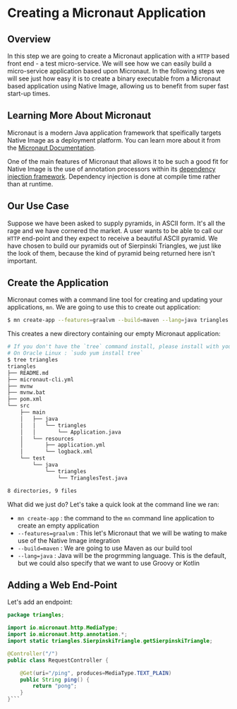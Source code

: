 # Creating a Micronaut Application

## Overview

In this step we are going to create a Micronaut application with a `HTTP` based front end - a test micro-service. We will see how we can easily build a micro-service application based upon Micronaut. In the following steps we will see just how easy it is to create a binary executable from a Micronaut based application using Native Image, allowing us to benefit from super fast start-up times.

## Learning More About Micronaut

Micronaut is a modern Java application framework that speifically targets Native Image as a deployment platform. You can learn more about it from the [Micronaut Documentation](https://docs.micronaut.io/latest/guide/#introduction).

One of the main features of Micronaut that allows it to be such a good fit for Native Image is the use of annotation processors within its [dependency injection framework](https://docs.micronaut.io/latest/guide/#how). Dependency injection is done at compile time rather than at runtime.

## Our Use Case

Suppose we have been asked to supply pyramids, in ASCII form. It's all the rage and we have cornered the market. A user 
wants to be able to call our `HTTP` end-point and they expect to receive a beautiful ASCII pyramid. We have chosen to 
build our pyramids out of Sierpinski Triangles, we just like the look of them, because the kind of pyramid being returned 
here isn't important.

## Create the Application

Micronaut comes with a command line tool for creating and updating your applications, `mn`. We are going to use this to create out application:

```sh
$ mn create-app --features=graalvm --build=maven --lang=java triangles
```

This creates a new directory containing our empty Micronaut application:

```sh
# If you don't have the `tree` command install, please install with your package manager
# On Oracle Linux : `sudo yum install tree`
$ tree triangles
triangles
├── README.md
├── micronaut-cli.yml
├── mvnw
├── mvnw.bat
├── pom.xml
└── src
    ├── main
    │   ├── java
    │   │   └── triangles
    │   │       └── Application.java
    │   └── resources
    │       ├── application.yml
    │       └── logback.xml
    └── test
        └── java
            └── triangles
                └── TrianglesTest.java

8 directories, 9 files
```

What did we just do? Let's take a quick look at the command line we ran:

* `mn create-app` : the command to the `mn` command line application to create an empty application
* `--features=graalvm` : This let's Micronaut that we will be wating to make use of the Native Image integration
* `--build=maven` : We are going to use Maven as our build tool
* `--lang=java` : Java will be the progrmming language. This is the default, but we could also specify that we want to use Groovy or Kotlin

## Adding a Web End-Point

Let's add an endpoint:

```java
package triangles;

import io.micronaut.http.MediaType;
import io.micronaut.http.annotation.*;
import static triangles.SierpinskiTriangle.getSierpinskiTriangle;

@Controller("/")
public class RequestController {

    @Get(uri="/ping", produces=MediaType.TEXT_PLAIN)
    public String ping() {
        return "pong";
    }
}```